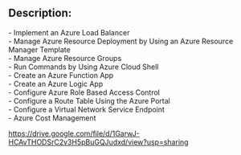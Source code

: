 <h2>Description:</h2>
- Implement an Azure Load Balancer<br>
- Manage Azure Resource Deployment by Using an Azure Resource Manager Template<br>
- Manage Azure Resource Groups<br>
- Run Commands by Using Azure Cloud Shell<br>
- Create an Azure Function App<br>
- Create an Azure Logic App<br>
- Configure Azure Role Based Access Control<br>
- Configure a Route Table Using the Azure Portal<br>
- Configure a Virtual Network Service Endpoint<br>
- Azure Cost Management<br>

https://drive.google.com/file/d/1GarwJ-HCAvTHODSrC2v3H5pBuGQJudxd/view?usp=sharing
